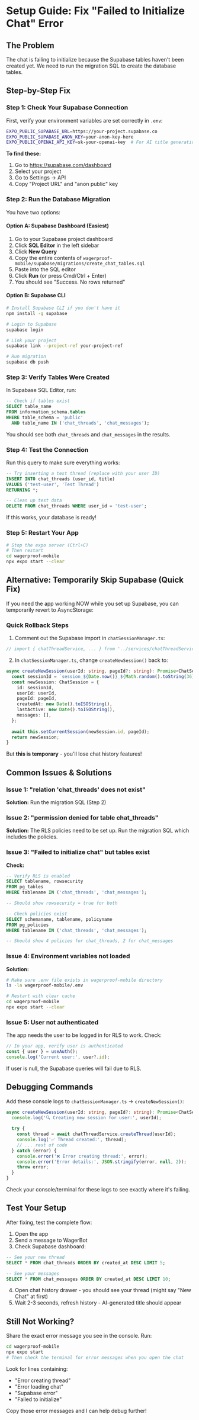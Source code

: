 # Setup Guide: Fix "Failed to Initialize Chat" Error

## The Problem

The chat is failing to initialize because the Supabase tables haven't been created yet. We need to run the migration SQL to create the database tables.

## Step-by-Step Fix

### Step 1: Check Your Supabase Connection

First, verify your environment variables are set correctly in `.env`:

```bash
EXPO_PUBLIC_SUPABASE_URL=https://your-project.supabase.co
EXPO_PUBLIC_SUPABASE_ANON_KEY=your-anon-key-here
EXPO_PUBLIC_OPENAI_API_KEY=sk-your-openai-key  # For AI title generation
```

**To find these:**
1. Go to https://supabase.com/dashboard
2. Select your project
3. Go to Settings → API
4. Copy "Project URL" and "anon public" key

### Step 2: Run the Database Migration

You have two options:

#### Option A: Supabase Dashboard (Easiest)

1. Go to your Supabase project dashboard
2. Click **SQL Editor** in the left sidebar
3. Click **New Query**
4. Copy the entire contents of `wagerproof-mobile/supabase/migrations/create_chat_tables.sql`
5. Paste into the SQL editor
6. Click **Run** (or press Cmd/Ctrl + Enter)
7. You should see "Success. No rows returned"

#### Option B: Supabase CLI

```bash
# Install Supabase CLI if you don't have it
npm install -g supabase

# Login to Supabase
supabase login

# Link your project
supabase link --project-ref your-project-ref

# Run migration
supabase db push
```

### Step 3: Verify Tables Were Created

In Supabase SQL Editor, run:

```sql
-- Check if tables exist
SELECT table_name 
FROM information_schema.tables 
WHERE table_schema = 'public' 
  AND table_name IN ('chat_threads', 'chat_messages');
```

You should see both `chat_threads` and `chat_messages` in the results.

### Step 4: Test the Connection

Run this query to make sure everything works:

```sql
-- Try inserting a test thread (replace with your user ID)
INSERT INTO chat_threads (user_id, title) 
VALUES ('test-user', 'Test Thread')
RETURNING *;

-- Clean up test data
DELETE FROM chat_threads WHERE user_id = 'test-user';
```

If this works, your database is ready!

### Step 5: Restart Your App

```bash
# Stop the expo server (Ctrl+C)
# Then restart
cd wagerproof-mobile
npx expo start --clear
```

## Alternative: Temporarily Skip Supabase (Quick Fix)

If you need the app working NOW while you set up Supabase, you can temporarily revert to AsyncStorage:

### Quick Rollback Steps

1. Comment out the Supabase import in `chatSessionManager.ts`:
```typescript
// import { chatThreadService, ... } from '../services/chatThreadService';
```

2. In `chatSessionManager.ts`, change `createNewSession()` back to:
```typescript
async createNewSession(userId: string, pageId?: string): Promise<ChatSession> {
  const sessionId = `session_${Date.now()}_${Math.random().toString(36).substr(2, 9)}`;
  const newSession: ChatSession = {
    id: sessionId,
    userId: userId,
    pageId: pageId,
    createdAt: new Date().toISOString(),
    lastActive: new Date().toISOString(),
    messages: [],
  };
  
  await this.setCurrentSession(newSession.id, pageId);
  return newSession;
}
```

But **this is temporary** - you'll lose chat history features!

## Common Issues & Solutions

### Issue 1: "relation 'chat_threads' does not exist"
**Solution:** Run the migration SQL (Step 2)

### Issue 2: "permission denied for table chat_threads"
**Solution:** The RLS policies need to be set up. Run the migration SQL which includes the policies.

### Issue 3: "Failed to initialize chat" but tables exist
**Check:**
```sql
-- Verify RLS is enabled
SELECT tablename, rowsecurity 
FROM pg_tables 
WHERE tablename IN ('chat_threads', 'chat_messages');

-- Should show rowsecurity = true for both

-- Check policies exist
SELECT schemaname, tablename, policyname 
FROM pg_policies 
WHERE tablename IN ('chat_threads', 'chat_messages');

-- Should show 4 policies for chat_threads, 2 for chat_messages
```

### Issue 4: Environment variables not loaded
**Solution:**
```bash
# Make sure .env file exists in wagerproof-mobile directory
ls -la wagerproof-mobile/.env

# Restart with clear cache
cd wagerproof-mobile
npx expo start --clear
```

### Issue 5: User not authenticated
The app needs the user to be logged in for RLS to work. Check:
```typescript
// In your app, verify user is authenticated
const { user } = useAuth();
console.log('Current user:', user?.id);
```

If user is null, the Supabase queries will fail due to RLS.

## Debugging Commands

Add these console logs to `chatSessionManager.ts` → `createNewSession()`:

```typescript
async createNewSession(userId: string, pageId?: string): Promise<ChatSession> {
  console.log('🔍 Creating new session for user:', userId);
  
  try {
    const thread = await chatThreadService.createThread(userId);
    console.log('✅ Thread created:', thread);
    // ... rest of code
  } catch (error) {
    console.error('❌ Error creating thread:', error);
    console.error('Error details:', JSON.stringify(error, null, 2));
    throw error;
  }
}
```

Check your console/terminal for these logs to see exactly where it's failing.

## Test Your Setup

After fixing, test the complete flow:

1. Open the app
2. Send a message to WagerBot
3. Check Supabase dashboard:
```sql
-- See your new thread
SELECT * FROM chat_threads ORDER BY created_at DESC LIMIT 5;

-- See your messages
SELECT * FROM chat_messages ORDER BY created_at DESC LIMIT 10;
```

4. Open chat history drawer - you should see your thread (might say "New Chat" at first)
5. Wait 2-3 seconds, refresh history - AI-generated title should appear

## Still Not Working?

Share the exact error message you see in the console. Run:

```bash
cd wagerproof-mobile
npx expo start
# Then check the terminal for error messages when you open the chat
```

Look for lines containing:
- "Error creating thread"
- "Error loading chat"
- "Supabase error"
- "Failed to initialize"

Copy those error messages and I can help debug further!

